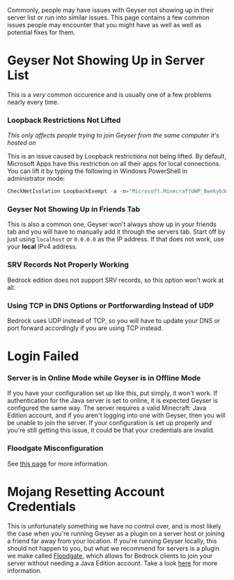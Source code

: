 Commonly, people may have issues with Geyser not showing up in their server list or run into similar issues. This page contains a few common issues people may encounter that you might have as well as well as potential fixes for them.

# Geyser Not Showing Up in Server List
This is a _very_ common occurence and is usually one of a few problems nearly every time.

### Loopback Restrictions Not Lifted

_This only affects people trying to join Geyser from the same computer it's hosted on_

This is an issue caused by Loopback restrictions not being lifted. By default, Microsoft Apps have this restriction on all their apps for local connections. You can lift it by typing the following in Windows PowerShell in administrator mode:
```powershell
CheckNetIsolation LoopbackExempt -a -n="Microsoft.MinecraftUWP_8wekyb3d8bbwe"
```

### Geyser Not Showing Up in Friends Tab
This is also a common one, Geyser won't always show up in your friends tab and you will have to manually add it through the servers tab. Start off by just using `localhost` or `0.0.0.0` as the IP address. If that does not work, use your **local** IPv4 address.

### SRV Records Not Properly Working

Bedrock edition does not support SRV records, so this option won't work at all.

### Using TCP in DNS Options or Portforwarding Instead of UDP

Bedrock uses UDP instead of TCP, so you will have to update your DNS or port forward accordingly if you are using TCP instead.

# Login Failed

### Server is in Online Mode while Geyser is in Offline Mode
If you have your configuration set up like this, put simply, it won't work. If authentication for the Java server is set to online, it is expected Geyser is configured the same way. The server requires a valid Minecraft: Java Edition account, and if you aren't logging into one with Geyser, then you will be unable to join the server. If your configuration is set up properly and you're still getting this issue, it could be that your credentials are invalid.

### Floodgate Misconfiguration
See [this page](https://github.com/GeyserMC/Geyser/wiki/Floodgate) for more information.

# Mojang Resetting Account Credentials
This is unfortunately something we have no control over, and is most likely the case when you're running Geyser as a plugin on a server host or joining a friend far away from your location. If you're running Geyser locally, this should not happen to you, but what we recommend for servers is a plugin we make called [Floodgate](https://github.com/GeyserMC/Floodgate), which allows for Bedrock clients to join your server without needing a Java Edition account. Take a look [here](https://github.com/GeyserMC/Geyser/wiki/Floodgate) for more information. 